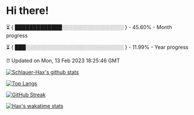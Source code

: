 # Hi there!

⏳ { █████████████░░░░░░░░░░░░░░░░░ } - 45.60% - Month progress

⏳ { ███░░░░░░░░░░░░░░░░░░░░░░░░░░░ } - 11.99% - Year progress

⏰ Updated on Mon, 13 Feb 2023 18:25:46 GMT


[![Schlauer-Hax's github stats](https://github-readme-stats.vercel.app/api?username=Schlauer-Hax&show_icons=true&theme=dark&count_private=true)](https://github.com/Schlauer-Hax)


[![Top Langs](https://github-readme-stats.vercel.app/api/top-langs/?username=Schlauer-Hax&layout=compact&theme=dark)](https://github.com/Schlauer-Hax?tab=repositories)

[![GitHub Streak](https://streak-stats.demolab.com?user=Schlauer-Hax&theme=dark)](https://git.io/streak-stats)

[![Hax's wakatime stats](https://github-readme-stats.vercel.app/api/wakatime?username=Hax&theme=dark)](https://wakatime.com/@Hax)

